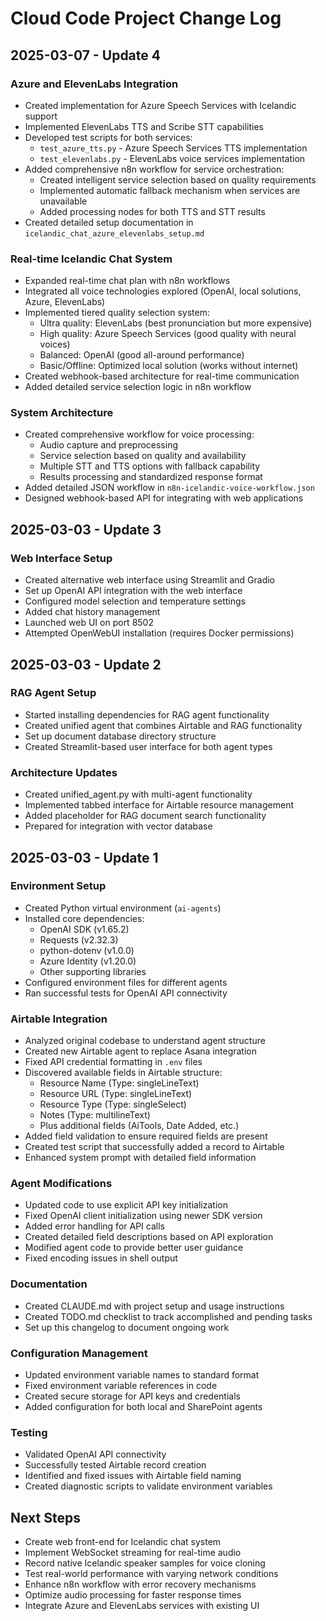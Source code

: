 # Cloud Code Project Change Log

## 2025-03-07 - Update 4

### Azure and ElevenLabs Integration
- Created implementation for Azure Speech Services with Icelandic support
- Implemented ElevenLabs TTS and Scribe STT capabilities
- Developed test scripts for both services:
  - `test_azure_tts.py` - Azure Speech Services TTS implementation
  - `test_elevenlabs.py` - ElevenLabs voice services implementation
- Added comprehensive n8n workflow for service orchestration:
  - Created intelligent service selection based on quality requirements
  - Implemented automatic fallback mechanism when services are unavailable
  - Added processing nodes for both TTS and STT results
- Created detailed setup documentation in `icelandic_chat_azure_elevenlabs_setup.md`

### Real-time Icelandic Chat System
- Expanded real-time chat plan with n8n workflows
- Integrated all voice technologies explored (OpenAI, local solutions, Azure, ElevenLabs)
- Implemented tiered quality selection system:
  - Ultra quality: ElevenLabs (best pronunciation but more expensive)
  - High quality: Azure Speech Services (good quality with neural voices)
  - Balanced: OpenAI (good all-around performance)
  - Basic/Offline: Optimized local solution (works without internet)
- Created webhook-based architecture for real-time communication
- Added detailed service selection logic in n8n workflow

### System Architecture
- Created comprehensive workflow for voice processing:
  - Audio capture and preprocessing
  - Service selection based on quality and availability
  - Multiple STT and TTS options with fallback capability
  - Results processing and standardized response format
- Added detailed JSON workflow in `n8n-icelandic-voice-workflow.json`
- Designed webhook-based API for integrating with web applications

## 2025-03-03 - Update 3

### Web Interface Setup
- Created alternative web interface using Streamlit and Gradio
- Set up OpenAI API integration with the web interface
- Configured model selection and temperature settings
- Added chat history management
- Launched web UI on port 8502
- Attempted OpenWebUI installation (requires Docker permissions)

## 2025-03-03 - Update 2

### RAG Agent Setup
- Started installing dependencies for RAG agent functionality
- Created unified agent that combines Airtable and RAG functionality
- Set up document database directory structure
- Created Streamlit-based user interface for both agent types

### Architecture Updates
- Created unified_agent.py with multi-agent functionality
- Implemented tabbed interface for Airtable resource management
- Added placeholder for RAG document search functionality
- Prepared for integration with vector database

## 2025-03-03 - Update 1

### Environment Setup
- Created Python virtual environment (`ai-agents`)
- Installed core dependencies:
  - OpenAI SDK (v1.65.2)
  - Requests (v2.32.3)
  - python-dotenv (v1.0.0)
  - Azure Identity (v1.20.0)
  - Other supporting libraries
- Configured environment files for different agents
- Ran successful tests for OpenAI API connectivity

### Airtable Integration
- Analyzed original codebase to understand agent structure
- Created new Airtable agent to replace Asana integration
- Fixed API credential formatting in `.env` files
- Discovered available fields in Airtable structure:
  - Resource Name (Type: singleLineText)
  - Resource URL (Type: singleLineText)
  - Resource Type (Type: singleSelect)
  - Notes (Type: multilineText)
  - Plus additional fields (AiTools, Date Added, etc.)
- Added field validation to ensure required fields are present
- Created test script that successfully added a record to Airtable
- Enhanced system prompt with detailed field information

### Agent Modifications
- Updated code to use explicit API key initialization
- Fixed OpenAI client initialization using newer SDK version
- Added error handling for API calls
- Created detailed field descriptions based on API exploration
- Modified agent code to provide better user guidance
- Fixed encoding issues in shell output

### Documentation
- Created CLAUDE.md with project setup and usage instructions
- Created TODO.md checklist to track accomplished and pending tasks
- Set up this changelog to document ongoing work

### Configuration Management
- Updated environment variable names to standard format
- Fixed environment variable references in code
- Created secure storage for API keys and credentials
- Added configuration for both local and SharePoint agents

### Testing
- Validated OpenAI API connectivity
- Successfully tested Airtable record creation
- Identified and fixed issues with Airtable field naming
- Created diagnostic scripts to validate environment variables

## Next Steps
- Create web front-end for Icelandic chat system
- Implement WebSocket streaming for real-time audio
- Record native Icelandic speaker samples for voice cloning
- Test real-world performance with varying network conditions
- Enhance n8n workflow with error recovery mechanisms
- Optimize audio processing for faster response times
- Integrate Azure and ElevenLabs services with existing UI